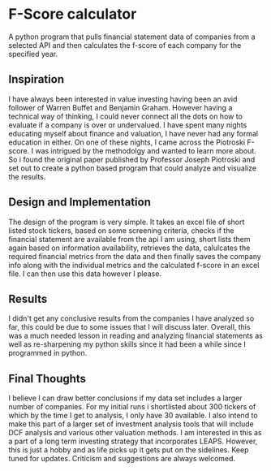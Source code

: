 # F-Score calculator
 A python program that pulls financial statement data of companies from a selected API and then calculates the f-score of each company for the specified year. 

## Inspiration 
I have always been interested in value investing having been an avid follower of Warren Buffet and Benjamin Graham. However having a technical way of thinking, I could never connect all the dots on how to evaluate if a company is over or undervalued. I have spent many nights educating myself about finance and valuation, I have never had any formal education in either. On one of these nights, I came across the Piotroski F-score. I was intrigued by the methodolgy and wanted to learn more about. So i found the original paper published by Professor Joseph Piotroski and set out to create a python based program that could analyze and visualize the results. 

## Design and Implementation 
The design of the program is very simple. It takes an excel file of short listed stock tickers, based on some screening criteria, checks if the financial statement are available from the api I am using, short lists them again based on information availability, retrieves the data, calulcates the required financial metrics from the data and then finally saves the company info along with the individual metrics and the calculated f-score in an excel file. I can then use this data however I please. 

## Results
I didn't get any conclusive results from the companies I have analyzed so far, this could be due to some issues that I will discuss later. Overall, this was a much needed lesson in reading and analyzing financial statements as well as re-sharpening my python skills since it had been a while since I programmed in python.  

## Final Thoughts 
I believe I can draw better conclusions if my data set includes a larger number of companies. For my initial runs i shortlisted about 300 tickers of which by the time I get to analysis, I only have 30 available. I also intend to make this part of a larger set of investment analysis tools that will include DCF analysis and various other valuation methods. I am interested in this as a part of a long term investing strategy that incorporates LEAPS. However, this is just a hobby and as life picks up it gets put on the sidelines. Keep tuned for updates. Criticism and suggestions are always welcomed.  
